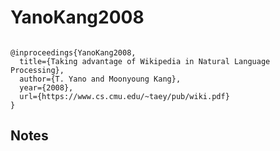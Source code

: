 # YanoKang2008




```

@inproceedings{YanoKang2008,
  title={Taking advantage of Wikipedia in Natural Language Processing},
  author={T. Yano and Moonyoung Kang},
  year={2008},
  url={https://www.cs.cmu.edu/~taey/pub/wiki.pdf}
}

```




## Notes

